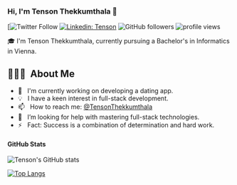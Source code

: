 ### Hi, I'm Tenson Thekkumthala 👋

[![Twitter Follow](https://x.com/TensonThekkumt1?t=wOmIm8NqR4J_mkgSq6ujMw&s=08 )
[![Linkedin: Tenson](https://www.linkedin.com/in/tenson-thekkumthala-10565822a?utm_source=share&utm_campaign=share_via&utm_content=profile&utm_medium=android_app)](https://www.linkedin.com/in/tenson-thekkumthala/)
![GitHub followers](https://img.shields.io/github/followers/tenson?label=Follow&style=social)
<img alt="profile views" src="https://komarev.com/ghpvc/?username=tenson&color=brightgreen">



🎓 I'm Tenson Thekkumthala, currently pursuing a Bachelor's in Informatics in Vienna.

## 👨🏻‍💻 &nbsp;About Me

- 🔭 &nbsp; I'm currently working on developing a dating app.
- :bulb: &nbsp; I have a keen interest in full-stack development.
- 📫 &nbsp; How to reach me: [@TensonThekkumthala](https://twitter.com/TensonThekkumthala)
- 🤔 &nbsp; I’m looking for help with mastering full-stack technologies.
- ⚡ &nbsp; Fact: Success is a combination of determination and hard work.

#### GitHub Stats

![Tenson's GitHub stats](https://github-readme-stats.vercel.app/api?username=tenson&count_private=true&theme=tokyonight&hide=contribs,prs)

[![Top Langs](https://github-readme-stats.vercel.app/api/top-langs/?username=tenson&layout=compact)](https://github.com/tenson/github-readme-stats)

